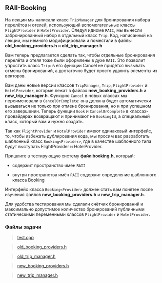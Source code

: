 ## RAII-Booking

На лекции мы написали класс ```TripManager``` для бронирования набора перелётов и отелей, использующий
вспомогательные классы ```FlightProvider``` и ```HotelProvider```. Следуя идиоме ```RAII```, мы вынесли
забронированный набор в отдельный класс ```Trip```. Код, написанный на лекции, мы немного модифицировали
и поместили в файлы **old_booking_providers.h** и **old_trip_manager.h**

Вам теперь предлагается сделать так, чтобы отдельные бронирования перелёта и отеля тоже были оформлены в духе
```RAII```. Это позволит упростить класс ```Trip```: в его функции Cancel не придётся вызывать отмены
бронирований, а достаточно будет просто удалить элементы из векторов.

Вам даны новые версии классов ```TripManager```, ```Trip```, ```FlightProvider``` и ```HotelProvider```,
которые лежат в файлах **new_booking_providers.h** и **new_trip_manager.h**. Функцию ```Cancel``` в новых
классах мы переименовали в ```CancelOrComplete```: она должна будет автоматически вызываться не только
при отмене бронирования, но и при успешном его завершении. Теперь функции ```Book``` и ```CancelOrComplete```
в классах-провайдерах возвращают и принимают не ```BookingId```, а специальный класс, который вам и нужно
создать.

Так как ```FlightProvider``` и ```HotelProvider``` имеют одинаковый интерфейс, то, чтобы избежать
дублирования кода, мы просим вас разработать шаблонный класс ```Booking<Provider>```, где в качестве
шаблонного типа будут выступать FlightProvider и HotelProvider.

Пришлите в тестирующую систему **файл booking.h**, который:

-   содержит пространство имён ```RAII```

-   внутри пространства имён ```RAII``` содержит определение шаблонного класса Booking<Provider>

Интерфейс класса ```Booking<Provider>``` должен стать вам понятен после изучения файлов
**new_booking_providers.h** и **new_trip_manager.h**.

Для удобства тестирования мы сделали счётчик бронирований и максимально допустимое количество бронирований
публичными статическими переменными классов ```FlightProvider``` и ```HotelProvider```.

### Файлы задачи

>   [test.cpp](https://d3c33hcgiwev3.cloudfront.net/hJTtjgriEemU7w7-EFnPcg_851b82500ae211e980492d1bdac1a743_test.cpp?Expires=1650412800&Signature=Fekr03Y1-Lzku7tu3VO5~KSc-gYc4NY4gTYNjK4JnH2DqAvOgl--tv1ciPewfBWY19GuaTHH2XBMHVZDO6fSncCTTqnGvlEyZZ2iWBHZIp-EIPcnwhK7skqIBVvv6htlWts6oq0lc45S2Pp8qa2GL-Q3l8C2k8KuJuZNY9aDamk_&Key-Pair-Id=APKAJLTNE6QMUY6HBC5A)

>   [old_booking_providers.h](https://d3c33hcgiwev3.cloudfront.net/hJRRNgriEem5_xLqNrIdUA_851dcc400ae211e99390b5c03f9a3731_old_booking_providers.h?Expires=1650412800&Signature=U~P-CnpK1qbqeChgyiA-DTFeuWJfMJnor4gQ6ObhT3DKwIyjpA~Mni0zzbZ7x7j~3DC-tO4OCpLd4GGpNBXLFohTuNVdVW4~FmtG1kiFyusoPqW-tEtB6DX~5y8MjkFWc2F3qrd-Jmsul7RPdZtdbIkuPiLlRcgmUHUYl5j7KIg_&Key-Pair-Id=APKAJLTNE6QMUY6HBC5A)

>   [old_trip_manager.h](https://d3c33hcgiwev3.cloudfront.net/hJRRqgriEemP8Qpm209XvA_851eb6a00ae211e98467b31a37bf13ae_old_trip_manager.h?Expires=1650412800&Signature=d8J8saMm40oeMTT0kvqFC8bZvZg7m-BTbIfgRmTJuIWDD2ePmitu6hwSg49mM8X9O7uVjbFOM2t2uVg3ax31rrT0NusFxCeQ~kWGwkAJcs-qpP2LbdNfWqDPrTkUd98fMbPf1hWhj85zEeIpPW8YfATAJqbYjx5AB5VLakF4Xkw_&Key-Pair-Id=APKAJLTNE6QMUY6HBC5A)

>   [new_booking_providers.h](https://d3c33hcgiwev3.cloudfront.net/hJR4NQriEem6Gg6vVM6M8A_851c93c00ae211e9a83355cd28680ddf_new_booking_providers.h?Expires=1650412800&Signature=azdvevfrdbOSfu2T-SOmiyhU8yn53-lxLR7FnA5fzo~9P4-r-f946FsHGNr9roh-xY2re-MkyJOONx2GzvHZ-9s2lNUTNEZexFHvMAbgvd47iF1oJlp~LWlv0kqTPx3ksxd8jZEnwGGfm9GErfuT6MTdPeJiNDGIv3vqmhacGqI_&Key-Pair-Id=APKAJLTNE6QMUY6HBC5A)

>   [new_trip_manager.h](https://d3c33hcgiwev3.cloudfront.net/hJYmogriEemYdRIT0BhLtg_851f52e00ae211e98f16dd63388069b1_new_trip_manager.h?Expires=1650412800&Signature=Kt6HfqFIGvnJ1-AIRAAC3UAZIPhflqv8qRZYDReEUQPOww4lUfls1M0qoJlVJnSGJPCXTJr3bD0zg-uMeZA-DTqpcHHd5KRYJyH8YX8LiPvbyXDo2txeAnJFqTGjzQTDErWgHnaq0uF9-85up-sWKH8BlU78hoVxsGPSbszOPIk_&Key-Pair-Id=APKAJLTNE6QMUY6HBC5A)
